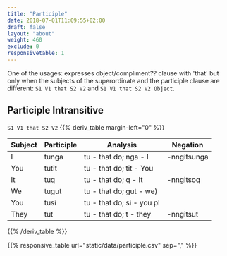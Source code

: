```yaml
---
title: "Participle"
date: 2018-07-01T11:09:55+02:00
draft: false
layout: "about"
weight: 460
exclude: 0
responsivetable: 1
---
```


One of the usages:
expresses object/compliment?? clause
with 'that' but only when the subjects of the superordinate and the 
participle clause are different:
`S1 V1 that S2 V2` and `S1 V1 that S2 V2 Object`.

## Participle Intransitive

`S1 V1 that S2 V2`
{{% deriv_table margin-left="0" %}}

| Subject | Participle | Analysis                  | Negation    |
|---------|------------|---------------------------|-------------|
| I       | tunga      | tu - that do; nga - I     | -nngitsunga |
| You     | tutit      | tu - that do; tit - You   |             |
| It      | tuq        | tu - that do; q - It      | -nngitsoq   |
| We      | tugut      | tu - that do; gut - we)   |             |
| You     | tusi       | tu - that do; si - you pl |             |
| They    | tut        | tu - that do; t - they    | -nngitsut   |

{{% /deriv_table %}}

{{% responsive_table url="static/data/participle.csv" sep="," %}}